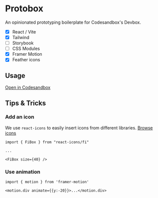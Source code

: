 # Protobox

An opinionated prototyping boilerplate for Codesandbox's Devbox.

- [x] React / Vite
- [x] Tailwind
- [ ] Storybook
- [ ] CSS Modules
- [x] Framer Motion
- [x] Feather icons

## Usage

[Open in Codesandbox](https://codesandbox.io/p/devbox/github/toddmoy/protobox)

## Tips & Tricks

### Add an icon

We use `react-icons` to easily insert icons from different libraries. [Browse
icons](https://react-icons.github.io/react-icons/)

```
import { FiBox } from "react-icons/fi"

...

<FiBox size={40} />
```

### Use animation

```
import { motion } from 'framer-motion'

<motion.div animate={{y:-20}}>...</motion.div>
```
